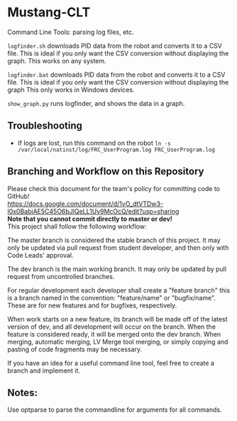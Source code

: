 # Mustang-CLT
Command Line Tools: parsing log files, etc.

`logfinder.sh` downloads PID data from the robot and converts it to a CSV file. This is ideal if you only want the CSV conversion without displaying the graph. This works on any system.

`logfinder.bat` downloads PID data from the robot and converts it to a CSV file. This is ideal if you only want the CSV conversion without displaying the graph This only works in Windows devices.

`show_graph.py` runs logfinder, and shows the data in a graph.


## Troubleshooting
- If logs are lost, run this command on the robot
`ln -s /var/local/natinst/log/FRC_UserProgram.log FRC_UserProgram.log`

## Branching and Workflow on this Repository<br/>
Please check this document for the team's policy for committing code to GitHub!<br/>
https://docs.google.com/document/d/1vO_dtVTDw3-l0x0BabiAE5C45O6bJlQeLL1Uy9McOcQ/edit?usp=sharing <br/>
**Note that you cannot commit directly to master or dev!**<br/>
This project shall follow the following workflow:<br/>

The master branch is considered the stable branch of this project. It may only be updated via pull request from student developer, and then only with Code Leads' approval.<br/>

The dev branch is the main working branch. It may only be updated by pull request from uncontrolled branches.<br/>

For regular development each developer shall create a "feature branch" this is a branch named in the convention: "feature/name" or "bugfix/name". These are for new features and for bugfixes, respectively.<br/>

When work starts on a new feature, its branch will be made off of the latest version of dev, and all development will occur on the branch. When the feature is considered ready, it will be merged onto the dev branch. When merging, automatic merging, LV Merge tool merging, or simply copying and pasting of code fragments may be necessary.

If you have an idea for a useful command line tool, feel free to create a branch and implement it.

## Notes:
Use optparse to parse the commandline for arguments for all commands.

